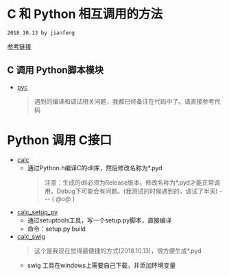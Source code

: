 # C 和 Python 相互调用的方法
`2018.10.13 by jianfeng`

[参考链接](https://www.zhihu.com/question/23003213/answer/56121859)

## C 调用 Python脚本模块
- [pyc](./pyc)
    > 遇到的编译和调试相关问题，我都已经备注在代码中了。请直接参考代码

# Python 调用 C接口
- [calc](./calc)
    - 通过Python.h编译C的dll库，然后修改名称为*.pyd
        > 注意：生成的dll必须为Release版本，修改名称为*.pyd才能正常调用。Debug下可能会有问题。(我测试的时候遇到的，调试了半天) --- ( @o@ )
- [calc_setup_py](./calc_setup_py)
    - 通过setuptools工具，写一个setup.py脚本，直接编译
    - 命令：setup.py build
- [calc_swig](./calc_swig)
    > 这个是我现在觉得最便捷的方式(2018.10.13)，很方便生成*.pyd
    - swig 工具在windows上需要自己下载，并添加环境变量
